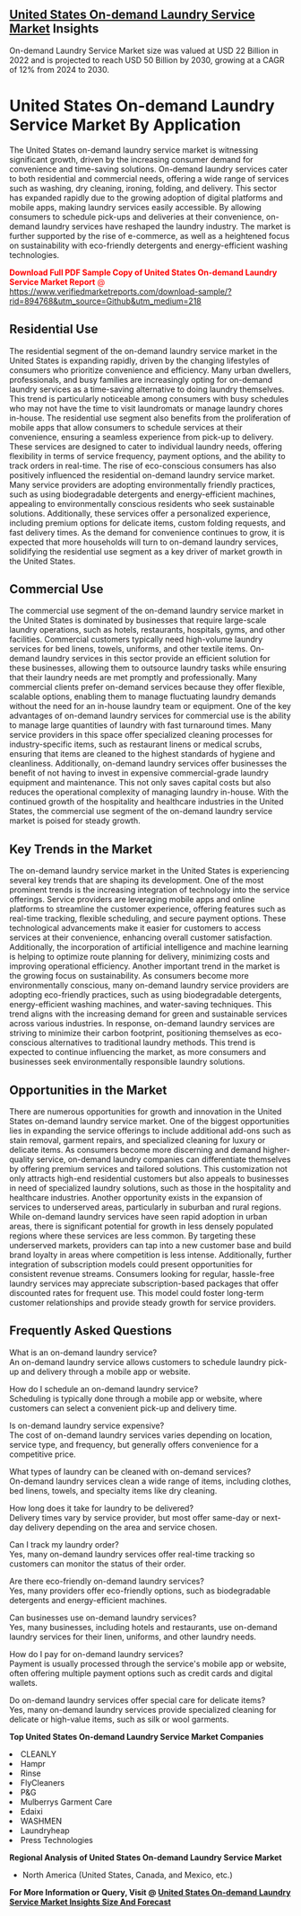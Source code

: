 <h2><a href="https://www.verifiedmarketreports.com/download-sample/?rid=894768&amp;utm_source=Github&amp;utm_medium=218" target="_blank">United States On-demand Laundry Service Market</a> Insights</h2><p>On-demand Laundry Service Market size was valued at USD 22 Billion in 2022 and is projected to reach USD 50 Billion by 2030, growing at a CAGR of 12% from 2024 to 2030.</p><p><h1>United States On-demand Laundry Service Market By Application</h1> <p>The United States on-demand laundry service market is witnessing significant growth, driven by the increasing consumer demand for convenience and time-saving solutions. On-demand laundry services cater to both residential and commercial needs, offering a wide range of services such as washing, dry cleaning, ironing, folding, and delivery. This sector has expanded rapidly due to the growing adoption of digital platforms and mobile apps, making laundry services easily accessible. By allowing consumers to schedule pick-ups and deliveries at their convenience, on-demand laundry services have reshaped the laundry industry. The market is further supported by the rise of e-commerce, as well as a heightened focus on sustainability with eco-friendly detergents and energy-efficient washing technologies. <p><span class=""><span style="color: #ff0000;"><strong>Download Full PDF Sample Copy of United States On-demand Laundry Service Market Report</strong> @ </span><a href="https://www.verifiedmarketreports.com/download-sample/?rid=894768&amp;utm_source=Github&amp;utm_medium=218" target="_blank">https://www.verifiedmarketreports.com/download-sample/?rid=894768&amp;utm_source=Github&amp;utm_medium=218</a></span></p></p> <h2>Residential Use</h2> <p>The residential segment of the on-demand laundry service market in the United States is expanding rapidly, driven by the changing lifestyles of consumers who prioritize convenience and efficiency. Many urban dwellers, professionals, and busy families are increasingly opting for on-demand laundry services as a time-saving alternative to doing laundry themselves. This trend is particularly noticeable among consumers with busy schedules who may not have the time to visit laundromats or manage laundry chores in-house. The residential use segment also benefits from the proliferation of mobile apps that allow consumers to schedule services at their convenience, ensuring a seamless experience from pick-up to delivery. These services are designed to cater to individual laundry needs, offering flexibility in terms of service frequency, payment options, and the ability to track orders in real-time. The rise of eco-conscious consumers has also positively influenced the residential on-demand laundry service market. Many service providers are adopting environmentally friendly practices, such as using biodegradable detergents and energy-efficient machines, appealing to environmentally conscious residents who seek sustainable solutions. Additionally, these services offer a personalized experience, including premium options for delicate items, custom folding requests, and fast delivery times. As the demand for convenience continues to grow, it is expected that more households will turn to on-demand laundry services, solidifying the residential use segment as a key driver of market growth in the United States. <h2>Commercial Use</h2> <p>The commercial use segment of the on-demand laundry service market in the United States is dominated by businesses that require large-scale laundry operations, such as hotels, restaurants, hospitals, gyms, and other facilities. Commercial customers typically need high-volume laundry services for bed linens, towels, uniforms, and other textile items. On-demand laundry services in this sector provide an efficient solution for these businesses, allowing them to outsource laundry tasks while ensuring that their laundry needs are met promptly and professionally. Many commercial clients prefer on-demand services because they offer flexible, scalable options, enabling them to manage fluctuating laundry demands without the need for an in-house laundry team or equipment. One of the key advantages of on-demand laundry services for commercial use is the ability to manage large quantities of laundry with fast turnaround times. Many service providers in this space offer specialized cleaning processes for industry-specific items, such as restaurant linens or medical scrubs, ensuring that items are cleaned to the highest standards of hygiene and cleanliness. Additionally, on-demand laundry services offer businesses the benefit of not having to invest in expensive commercial-grade laundry equipment and maintenance. This not only saves capital costs but also reduces the operational complexity of managing laundry in-house. With the continued growth of the hospitality and healthcare industries in the United States, the commercial use segment of the on-demand laundry service market is poised for steady growth. <h2>Key Trends in the Market</h2> <p>The on-demand laundry service market in the United States is experiencing several key trends that are shaping its development. One of the most prominent trends is the increasing integration of technology into the service offerings. Service providers are leveraging mobile apps and online platforms to streamline the customer experience, offering features such as real-time tracking, flexible scheduling, and secure payment options. These technological advancements make it easier for customers to access services at their convenience, enhancing overall customer satisfaction. Additionally, the incorporation of artificial intelligence and machine learning is helping to optimize route planning for delivery, minimizing costs and improving operational efficiency. Another important trend in the market is the growing focus on sustainability. As consumers become more environmentally conscious, many on-demand laundry service providers are adopting eco-friendly practices, such as using biodegradable detergents, energy-efficient washing machines, and water-saving techniques. This trend aligns with the increasing demand for green and sustainable services across various industries. In response, on-demand laundry services are striving to minimize their carbon footprint, positioning themselves as eco-conscious alternatives to traditional laundry methods. This trend is expected to continue influencing the market, as more consumers and businesses seek environmentally responsible laundry solutions. <h2>Opportunities in the Market</h2> <p>There are numerous opportunities for growth and innovation in the United States on-demand laundry service market. One of the biggest opportunities lies in expanding the service offerings to include additional add-ons such as stain removal, garment repairs, and specialized cleaning for luxury or delicate items. As consumers become more discerning and demand higher-quality service, on-demand laundry companies can differentiate themselves by offering premium services and tailored solutions. This customization not only attracts high-end residential customers but also appeals to businesses in need of specialized laundry solutions, such as those in the hospitality and healthcare industries. Another opportunity exists in the expansion of services to underserved areas, particularly in suburban and rural regions. While on-demand laundry services have seen rapid adoption in urban areas, there is significant potential for growth in less densely populated regions where these services are less common. By targeting these underserved markets, providers can tap into a new customer base and build brand loyalty in areas where competition is less intense. Additionally, further integration of subscription models could present opportunities for consistent revenue streams. Consumers looking for regular, hassle-free laundry services may appreciate subscription-based packages that offer discounted rates for frequent use. This model could foster long-term customer relationships and provide steady growth for service providers. <h2>Frequently Asked Questions</h2> <p>What is an on-demand laundry service? <br> An on-demand laundry service allows customers to schedule laundry pick-up and delivery through a mobile app or website. </p> <p>How do I schedule an on-demand laundry service? <br> Scheduling is typically done through a mobile app or website, where customers can select a convenient pick-up and delivery time. </p> <p>Is on-demand laundry service expensive? <br> The cost of on-demand laundry services varies depending on location, service type, and frequency, but generally offers convenience for a competitive price. </p> <p>What types of laundry can be cleaned with on-demand services? <br> On-demand laundry services clean a wide range of items, including clothes, bed linens, towels, and specialty items like dry cleaning. </p> <p>How long does it take for laundry to be delivered? <br> Delivery times vary by service provider, but most offer same-day or next-day delivery depending on the area and service chosen. </p> <p>Can I track my laundry order? <br> Yes, many on-demand laundry services offer real-time tracking so customers can monitor the status of their order. </p> <p>Are there eco-friendly on-demand laundry services? <br> Yes, many providers offer eco-friendly options, such as biodegradable detergents and energy-efficient machines. </p> <p>Can businesses use on-demand laundry services? <br> Yes, many businesses, including hotels and restaurants, use on-demand laundry services for their linen, uniforms, and other laundry needs. </p> <p>How do I pay for on-demand laundry services? <br> Payment is usually processed through the service's mobile app or website, often offering multiple payment options such as credit cards and digital wallets. </p> <p>Do on-demand laundry services offer special care for delicate items? <br> Yes, many on-demand laundry services provide specialized cleaning for delicate or high-value items, such as silk or wool garments. </p> </p><p><strong>Top United States On-demand Laundry Service Market Companies</strong></p><div data-test-id=""><p><li>CLEANLY</li><li> Hampr</li><li> Rinse</li><li> FlyCleaners</li><li> P&G</li><li> Mulberrys Garment Care</li><li> Edaixi</li><li> WASHMEN</li><li> Laundryheap</li><li> Press Technologies</li></p><div><strong>Regional Analysis of&nbsp;United States On-demand Laundry Service Market</strong></div><ul><li dir="ltr"><p dir="ltr">North America&nbsp;(United States, Canada, and Mexico, etc.)</p></li></ul><p><strong>For More Information or Query, Visit @&nbsp;</strong><strong><a href="https://www.verifiedmarketreports.com/product/on-demand-laundry-service-market/?utm_source=Github&amp;utm_medium=218" target="_blank">United States On-demand Laundry Service Market Insights Size And Forecast</a></strong></p></div>
